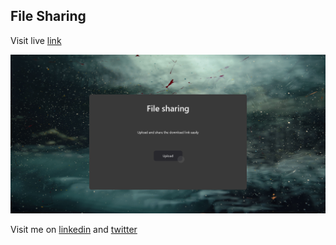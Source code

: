 ## File Sharing

<p>Visit live <a href="https://file-sharing-io.netlify.app/">link</a></p>
<img src="./public/website.png" alt="image"/>

<p>Visit me on <a href="https://www.linkedin.com/in/manish-kumar-singh-12a28a190/">linkedin</a> and <a href="https://twitter.com/Manish_03_Singh">twitter</a></p>